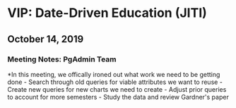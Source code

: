 # VIP: Date-Driven Education (JITI)
## October 14, 2019
### Meeting Notes: PgAdmin Team
 *In this meeting, we offically ironed out what work we need to be getting done
    - Search through old queries for viable attributes we want to reuse
    - Create new queries for new charts we need to create 
    - Adjust prior queries to account for more semesters
    - Study the data and review Gardner's paper 
